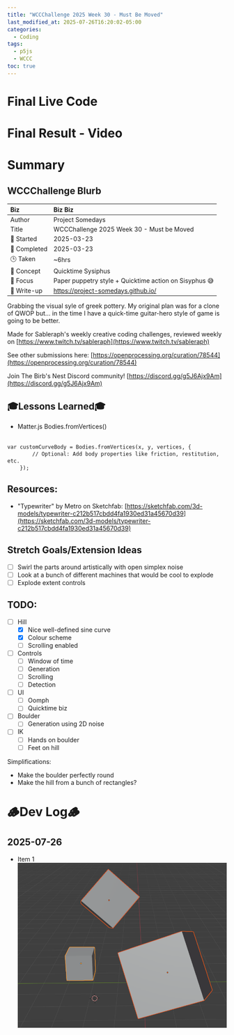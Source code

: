 ```yaml
---
title: "WCCChallenge 2025 Week 30 - Must Be Moved"
last_modified_at: 2025-07-26T16:20:02-05:00
categories:
  - Coding
tags:
  - p5js
  - WCCC
toc: true
---
```


# Final Live Code
<!-- <iframe src="https://openprocessing.org/sketch/2596343/embed/?plusEmbedHash=898e24b8&userID=410675&plusEmbedTitle=true&show=sketch" width="600" height="600"></iframe> -->

# Final Result - Video
<!-- [![Watch the video](https://img.youtube.com/vi/4eS8dGd9_TI/maxresdefault.jpg)](https://youtu.be/4eS8dGd9_TI) -->

# Summary
## WCCChallenge Blurb

| Biz             | Biz Biz                               |
|:--------           | :---------                                |
| Author          | Project Somedays                      |
| Title           | WCCChallenge 2025 Week 30 - Must be Moved |
| 📅 Started      | 2025-03-23        |
| 📅 Completed    | 2025-03-23        |
| 🕒 Taken        | ~6hrs                                  |
| 🤯 Concept      | Quicktime Sysiphus        |
| 🔎 Focus        | Paper puppetry style + Quicktime action on Sisyphus 😅       |
| 📔 Write-up     | https://project-somedays.github.io/ |

Grabbing the visual syle of greek pottery.
My original plan was for a clone of QWOP but... in the time I have a quick-time guitar-hero style of game is going to be better. 

Made for Sableraph's weekly creative coding challenges, reviewed weekly on [https://www.twitch.tv/sableraph](https://www.twitch.tv/sableraph)

See other submissions here: [https://openprocessing.org/curation/78544](https://openprocessing.org/curation/78544)

Join The Birb's Nest Discord community! [https://discord.gg/g5J6Ajx9Am](https://discord.gg/g5J6Ajx9Am)

## 🎓Lessons Learned🎓
  - Matter.js Bodies.fromVertices()

```

var customCurveBody = Bodies.fromVertices(x, y, vertices, {
        // Optional: Add body properties like friction, restitution, etc.
    });
```

## Resources:
- "Typewriter" by Metro on Sketchfab: [https://sketchfab.com/3d-models/typewriter-c212b517cbdd4fa1930ed31a45670d39](https://sketchfab.com/3d-models/typewriter-c212b517cbdd4fa1930ed31a45670d39)

## Stretch Goals/Extension Ideas
- [ ] Swirl the parts around artistically with open simplex noise
- [ ] Look at a bunch of different machines that would be cool to explode
- [ ] Explode extent controls

## TODO:
- [ ] Hill
  - [x] Nice well-defined sine curve
  - [x] Colour scheme
  - [ ] Scrolling enabled
- [ ] Controls
  - [ ] Window of time
  - [ ] Generation
  - [ ] Scrolling
  - [ ] Detection
- [ ] UI
  - [ ] Oomph
  - [ ] Quicktime biz
- [ ] Boulder
  - [ ] Generation using 2D noise
- [ ] IK
  - [ ] Hands on boulder
  - [ ] Feet on hill

Simplifications:
 - Make the boulder perfectly round
 - Make the hill from a bunch of rectangles?
  


# 🪵Dev Log🪵

## 2025-07-26 
  - Item 1  
  ![Basic scene as a test](/assets/images/2025-03-30-WCCC-Basic-Scene.png "If I've learned anything, it's start REALLY simple and build on solid ground")
